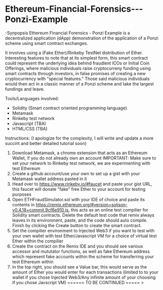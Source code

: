# Ethereum-Financial-Forensics---Ponzi-Example

-Synpopsis
Ethereum Financial Forensics - Ponzi Example is a decentralized application (dApp)
demonstration of the application of a Ponzi scheme using smart contract exchanges. 


It involves using a (Fake Ether)/Rinkeby TestNet distribution of Ether.
Interesting features to note that at its simplest form, this smart contract could 
represent the underlying idea behind fraudlent ICOs or Initial Coin Offerings, where 
malicious individuals raise cryptocurreny funding using smart contracts through investors,
in false promises of creating a new cryptocurrency with "special features." Those said malicious 
individuals would then act in a classic manner of a Ponzi scheme and take the largest fundings and leave.


Tools/Languages involved:
- Solidity (Smart contract oriented programming language) 
- Metamask
- Rinkeby test network
- Javascript (TBA)
- HTML/CSS (TBA)


Instructions:
(I apologize for the complexity, I will write and update a more succint and better detailed tutorial soon)
1) Download Metamask, a chrome extension that acts as an Ethereum Wallet, if you do not already own an account
IMPORTANT: Make sure to set your network to Rinkeby test network, we are experimenting with test Ethereum
2) Create a github account/use your own to set up a gist with your Metamask wallet address pasted in it
3) Head over to https://www.rinkeby.io/#faucet and paste your gist URL, this faucet will donate "fake" free Ether to your account for testing purposes
4) Open ETHFraudSimulator.sol with your IDE of choice and paste its contents in https://remix.ethereum.org/#version=soljson-v0.4.18+commit.9cf6e910.js, this acts as an online test compilier for Solidity smart contracts. Delete the default test code that remix always leaves in its environment, paste, and the code should auto compile. Finish by clicking the Create button to create the smart contract.
5) Set the compilier environment to Injected Web3 if you want to test with your own wallet with test Ether/Javascript VM for a choice of virtual test Ether within the compilier
5) Create the contract on the Remix IDE and you should see various accessor and mututator functions, as well as fake Ethereum address which represent fake accounts within the scheme for transferring your test Ethereum within
6) In the top right, you should see a Value bar, this would serve as the amount of Ether you would enter for each transactions (limited to to your wallet if you chose Injected Web3/Any infinite amount of your choosing if you chose Javscript VM)
====== TO BE CONTINUED ===== >
